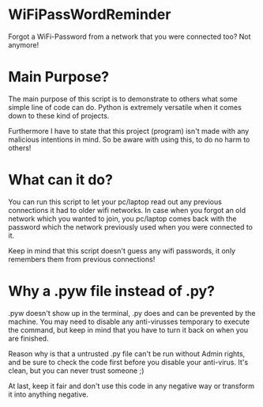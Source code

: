 # WiFiPassWordReminder
Forgot a WiFi-Password from a network that you were connected too? Not anymore!

# Main Purpose?
The main purpose of this script is to demonstrate to others what some simple line of code can do.
Python is extremely versatile when it comes down to these kind of projects.

Furthermore I have to state that this project (program) isn't made with any malicious intentions in mind.
So be aware with using this, to do no harm to others!

# What can it do?
You can run this script to let your pc/laptop read out any previous connections it had to older wifi networks.
In case when you forgot an old network which you wanted to join, you pc/laptop comes back with the password which the network previously used when you were connected to it. 

Keep in mind that this script doesn't guess any wifi passwords, it only remembers them from previous connections!

# Why a .pyw file instead of .py?
.pyw doesn't show up in the terminal, .py does and can be prevented by the machine.
You may need to disable any anti-virusses temporary to execute the command, but keep in mind that you have to turn it back on when you are finished.

Reason why is that a untrusted .py file can't be run without Admin rights, and be sure to check the code first before you disable your anti-virus.
It's clean, but you can never trust someone ;) 

At last, keep it fair and don't use this code in any negative way or transform it into anything negative.